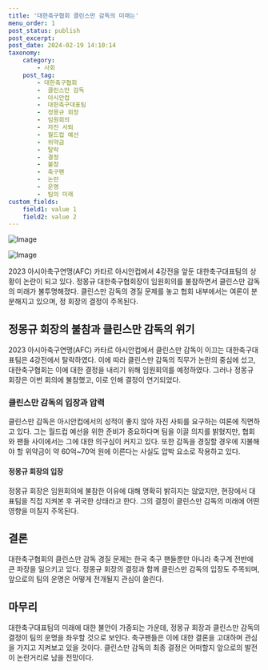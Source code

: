 ```yaml
---
title: '대한축구협회 클린스만 감독의 미래는'
menu_order: 1
post_status: publish
post_excerpt: 
post_date: 2024-02-19 14:10:14
taxonomy:
    category:
        - 사회
    post_tag:
        - 대한축구협회
        -  클린스만 감독
        -  아시안컵
        -  대한축구대표팀
        -  정몽규 회장
        -  임원회의
        -  자진 사퇴
        -  월드컵 예선
        -  위약금
        -  탈락
        -  결정
        -  불참
        -  축구팬
        -  논란
        -  운명
        -  팀의 미래
custom_fields:
    field1: value 1
    field2: value 2
---
```


![Image](https://imgnews.pstatic.net/image/008/2024/02/13/0004997897_001_20240213132703909.jpg?type=w647)

![Image](https://imgnews.pstatic.net/image/008/2024/02/13/0004997897_002_20240213132703975.jpg?type=w647)

2023 아시아축구연맹(AFC) 카타르 아시안컵에서 4강전을 앞둔 대한축구대표팀의 상황이 논란이 되고 있다. 정몽규 대한축구협회장이 임원회의를 불참하면서 클린스만 감독의 미래가 불투명해졌다. 클린스만 감독의 경질 문제를 놓고 협회 내부에서는 여론이 분분해지고 있으며, 정 회장의 결정이 주목된다.
## 정몽규 회장의 불참과 클린스만 감독의 위기
2023 아시아축구연맹(AFC) 카타르 아시안컵에서 클린스만 감독이 이끄는 대한축구대표팀은 4강전에서 탈락하였다. 이에 따라 클린스만 감독의 직무가 논란의 중심에 섰고, 대한축구협회는 이에 대한 결정을 내리기 위해 임원회의를 예정하였다. 그러나 정몽규 회장은 이번 회의에 불참했고, 이로 인해 결정이 연기되었다.
### 클린스만 감독의 입장과 압력
클린스만 감독은 아시안컵에서의 성적이 좋지 않아 자진 사퇴를 요구하는 여론에 직면하고 있다. 그는 월드컵 예선을 위한 준비가 중요하다며 팀을 이끌 의지를 밝혔지만, 협회와 팬들 사이에서는 그에 대한 의구심이 커지고 있다. 또한 감독을 경질할 경우에 지불해야 할 위약금이 약 60억~70억 원에 이른다는 사실도 압박 요소로 작용하고 있다.
#### 정몽규 회장의 입장
정몽규 회장은 임원회의에 불참한 이유에 대해 명확히 밝히지는 않았지만, 현장에서 대표팀을 직접 지켜본 후 귀국한 상태라고 한다. 그의 결정이 클린스만 감독의 미래에 어떤 영향을 미칠지 주목된다.
## 결론
대한축구협회의 클린스만 감독 경질 문제는 한국 축구 팬들뿐만 아니라 축구계 전반에 큰 파장을 일으키고 있다. 정몽규 회장의 결정과 함께 클린스만 감독의 입장도 주목되며, 앞으로의 팀의 운명은 어떻게 전개될지 관심이 쏠린다.
## 마무리
대한축구대표팀의 미래에 대한 불안이 가중되는 가운데, 정몽규 회장과 클린스만 감독의 결정이 팀의 운명을 좌우할 것으로 보인다. 축구팬들은 이에 대한 결론을 고대하며 관심을 가지고 지켜보고 있을 것이다. 클린스만 감독의 최종 결정은 어떠할지 앞으로의 발전이 논란거리로 남을 전망이다.
